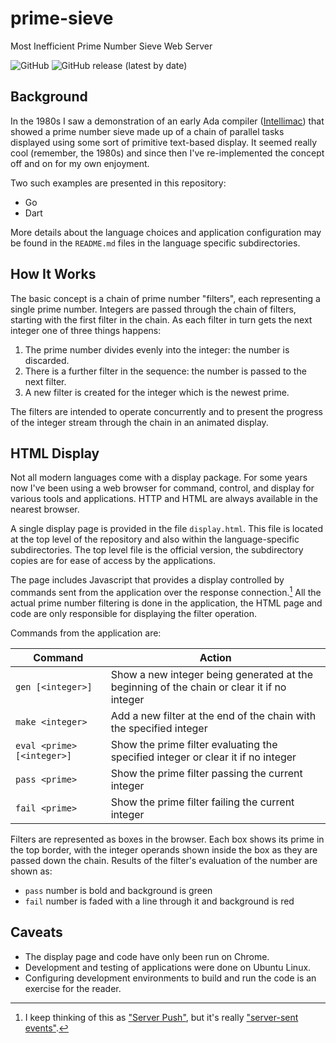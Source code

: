 # prime-sieve

Most Inefficient Prime Number Sieve Web Server

![GitHub](https://img.shields.io/github/license/madkins23/prime-sieve)
![GitHub release (latest by date)](https://img.shields.io/github/v/release/madkins23/prime-sieve)


## Background

In the 1980s I saw a demonstration of an early Ada compiler
([Intellimac](https://www.computerhistory.org/collections/catalog/102743800))
that showed  a prime number sieve made up of a chain of parallel tasks
displayed using some sort of primitive text-based display.
It seemed really cool (remember, the 1980s) and since then I've
re-implemented the concept off and on for my own enjoyment.

Two such examples are presented in this repository:

* Go
* Dart

More details about the language choices and application configuration
may be found in the `README.md` files in the language specific subdirectories.

## How It Works

The basic concept is a chain of prime number "filters",
each representing a single prime number.
Integers are passed through the chain of filters,
starting with the first filter in the chain.
As each filter in turn gets the next integer one of three things happens:
 
1. The prime number divides evenly into the integer: the number is discarded.
2. There is a further filter in the sequence: the number is passed to the next filter.
3. A new filter is created for the integer which is the newest prime.

The filters are intended to operate concurrently and
to present the progress of the integer stream through the chain
in an animated display.

## HTML Display

Not all modern languages come with a display package.
For some years now I've been using a web browser for
command, control, and display for various tools and applications.
HTTP and HTML are always available in the nearest browser.

A single display page is provided in the file `display.html`.
This file is located at the top level of the repository and also
within the language-specific subdirectories.
The top level file is the official version,
the subdirectory copies are for ease of access by the applications.

The page includes Javascript that provides a display
controlled by commands sent from the application over the response connection.[^1]
All the actual prime number filtering is done in the application,
the HTML page and code are only responsible for displaying the filter operation.

Commands from the application are:

| Command                    | Action                                                                                     |
|----------------------------|--------------------------------------------------------------------------------------------|
| `gen [<integer>]`          | Show a new integer being generated at the beginning of the chain or clear it if no integer |
| `make <integer>`           | Add a new filter at the end of the chain with the specified integer                        |
| `eval <prime> [<integer>]` | Show the prime filter evaluating the specified integer or clear it if no integer           |
| `pass <prime>`             | Show the prime filter passing the current integer                                          |
| `fail <prime>`             | Show the prime filter failing the current integer                                          |

Filters are represented as boxes in the browser.
Each box shows its prime in the top border,
with the integer operands shown inside the box as they are passed down the chain.
Results of the filter's evaluation of the number are shown as:
* `pass` number is bold and background is green
* `fail` number is faded with a line through it and background is red

## Caveats

* The display page and code have only been run on Chrome.
* Development and testing of applications were done on Ubuntu Linux.
* Configuring development environments to build and run the code is an exercise for the reader.

[^1]: I keep thinking of this as ["Server Push"](https://en.wikipedia.org/wiki/HTTP/2_Server_Push),
but it's really ["server-sent events"](https://en.wikipedia.org/wiki/Server-sent_events).
